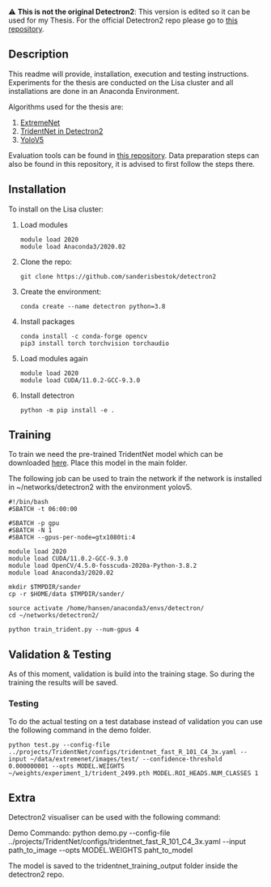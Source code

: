 :warning: **This is not the original Detectron2**: This version is edited so it can be used for my Thesis. For the official Detectron2 repo please go to [this repository](https://github.com/facebookresearch/detectron2).

## Description
This readme will provide, installation, execution and testing instructions. Experiments for the thesis are conducted on the Lisa cluster and all installations are done in an Anaconda Environment.

Algorithms used for the thesis are:

 1. [ExtremeNet](https://github.com/sanderisbestok/ExtremeNet)
 2. [TridentNet in Detectron2](https://github.com/sanderisbestok/detectron2)
 3. [YoloV5](https://github.com/sanderisbestok/yolov5)

Evaluation tools can be found in [this repository](https://github.com/sanderisbestok/thesis_tools). Data preparation steps can also be found in this repository, it is advised to first follow the steps there.

## Installation
To install on the Lisa cluster: 

1. Load modules
   ```
   module load 2020
   module load Anaconda3/2020.02 
   ```

2. Clone the repo:
   ```
   git clone https://github.com/sanderisbestok/detectron2
   ```

3. Create the environment:
   ```
   conda create --name detectron python=3.8
   ```

4. Install packages
   ```
   conda install -c conda-forge opencv
   pip3 install torch torchvision torchaudio
   ```    

5. Load modules again
   ```
   module load 2020
   module load CUDA/11.0.2-GCC-9.3.0
   ```

6. Install detectron
   ```
   python -m pip install -e .
   ```

## Training
To train we need the pre-trained TridentNet model which can be downloaded [here](https://dl.fbaipublicfiles.com/detectron2/TridentNet/tridentnet_fast_R_101_C4_3x/148572198/model_final_164568.pkl). Place this model in the main folder.

The following job can be used to train the network if the network is installed in ~/networks/detectron2 with the environment yolov5.

```
#!/bin/bash
#SBATCH -t 06:00:00

#SBATCH -p gpu
#SBATCH -N 1
#SBATCH --gpus-per-node=gtx1080ti:4

module load 2020
module load CUDA/11.0.2-GCC-9.3.0
module load OpenCV/4.5.0-fosscuda-2020a-Python-3.8.2
module load Anaconda3/2020.02 

mkdir $TMPDIR/sander
cp -r $HOME/data $TMPDIR/sander/

source activate /home/hansen/anaconda3/envs/detectron/
cd ~/networks/detectron2/

python train_trident.py --num-gpus 4
```

## Validation & Testing
As of this moment, validation is build into the training stage. So during the training the results will be saved. 

### Testing
To do the actual testing on a test database instead of validation you can use the following command in the demo folder.

```
python test.py --config-file ../projects/TridentNet/configs/tridentnet_fast_R_101_C4_3x.yaml --input ~/data/extremenet/images/test/ --confidence-threshold 0.000000001 --opts MODEL.WEIGHTS ~/weights/experiment_1/trident_2499.pth MODEL.ROI_HEADS.NUM_CLASSES 1
```



## Extra
Detectron2 visualiser can be used with the following command:

Demo Commando:
python demo.py --config-file ../projects/TridentNet/configs/tridentnet_fast_R_101_C4_3x.yaml --input path_to_image --opts MODEL.WEIGHTS paht_to_model

The model is saved to the tridentnet_training_output folder inside the detectron2 repo.

